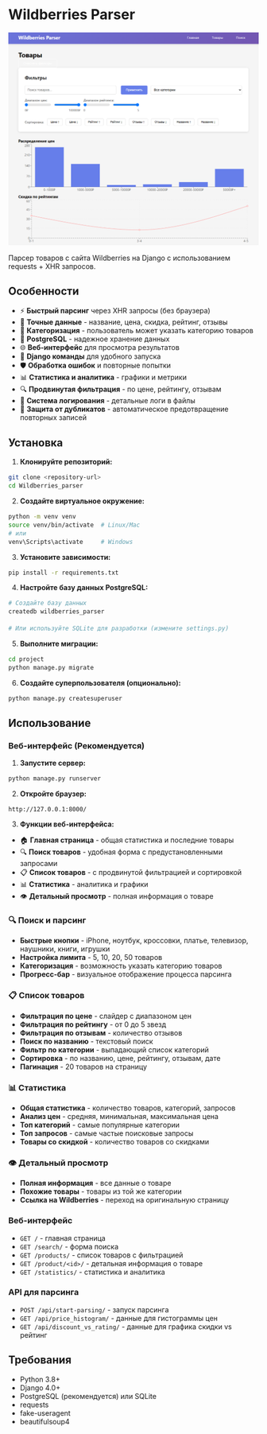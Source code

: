 # Wildberries Parser

![Wildberries Parser](image.png)

Парсер товаров с сайта Wildberries на Django с использованием requests + XHR запросов.

## Особенности

- ⚡ **Быстрый парсинг** через XHR запросы (без браузера)
- 🎯 **Точные данные** - название, цена, скидка, рейтинг, отзывы
- 📂 **Категоризация** - пользователь может указать категорию товаров
- 💾 **PostgreSQL** - надежное хранение данных
- 🌐 **Веб-интерфейс** для просмотра результатов
- 🔧 **Django команды** для удобного запуска
- 🛡️ **Обработка ошибок** и повторные попытки
- 📊 **Статистика и аналитика** - графики и метрики
- 🔍 **Продвинутая фильтрация** - по цене, рейтингу, отзывам
- 📝 **Система логирования** - детальные логи в файлы
- 🚫 **Защита от дубликатов** - автоматическое предотвращение повторных записей

## Установка

1. **Клонируйте репозиторий:**
```bash
git clone <repository-url>
cd Wildberries_parser
```

2. **Создайте виртуальное окружение:**
```bash
python -m venv venv
source venv/bin/activate  # Linux/Mac
# или
venv\Scripts\activate     # Windows
```

3. **Установите зависимости:**
```bash
pip install -r requirements.txt
```

4. **Настройте базу данных PostgreSQL:**
```bash
# Создайте базу данных
createdb wildberries_parser

# Или используйте SQLite для разработки (измените settings.py)
```

5. **Выполните миграции:**
```bash
cd project
python manage.py migrate
```

6. **Создайте суперпользователя (опционально):**
```bash
python manage.py createsuperuser
```

## Использование

### Веб-интерфейс (Рекомендуется)

1. **Запустите сервер:**
```bash
python manage.py runserver
```

2. **Откройте браузер:**
```
http://127.0.0.1:8000/
```

3. **Функции веб-интерфейса:**
- 🏠 **Главная страница** - общая статистика и последние товары
- 🔍 **Поиск товаров** - удобная форма с предустановленными запросами
- 📋 **Список товаров** - с продвинутой фильтрацией и сортировкой
- 📊 **Статистика** - аналитика и графики
- 👁️ **Детальный просмотр** - полная информация о товаре

### 🔍 Поиск и парсинг
- **Быстрые кнопки** - iPhone, ноутбук, кроссовки, платье, телевизор, наушники, книги, игрушки
- **Настройка лимита** - 5, 10, 20, 50 товаров
- **Категоризация** - возможность указать категорию товаров
- **Прогресс-бар** - визуальное отображение процесса парсинга

### 📋 Список товаров
- **Фильтрация по цене** - слайдер с диапазоном цен
- **Фильтрация по рейтингу** - от 0 до 5 звезд
- **Фильтрация по отзывам** - количество отзывов
- **Поиск по названию** - текстовый поиск
- **Фильтр по категории** - выпадающий список категорий
- **Сортировка** - по названию, цене, рейтингу, отзывам, дате
- **Пагинация** - 20 товаров на страницу

### 📊 Статистика
- **Общая статистика** - количество товаров, категорий, запросов
- **Анализ цен** - средняя, минимальная, максимальная цена
- **Топ категорий** - самые популярные категории
- **Топ запросов** - самые частые поисковые запросы
- **Товары со скидкой** - количество товаров со скидками

### 👁️ Детальный просмотр
- **Полная информация** - все данные о товаре
- **Похожие товары** - товары из той же категории
- **Ссылка на Wildberries** - переход на оригинальную страницу

### Веб-интерфейс
- `GET /` - главная страница
- `GET /search/` - форма поиска
- `GET /products/` - список товаров с фильтрацией
- `GET /product/<id>/` - детальная информация о товаре
- `GET /statistics/` - статистика и аналитика

### API для парсинга
- `POST /api/start-parsing/` - запуск парсинга
- `GET /api/price_histogram/` - данные для гистограммы цен
- `GET /api/discount_vs_rating/` - данные для графика скидки vs рейтинг

## Требования

- Python 3.8+
- Django 4.0+
- PostgreSQL (рекомендуется) или SQLite
- requests
- fake-useragent
- beautifulsoup4